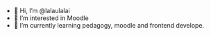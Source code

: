 - 👋  Hi, I’m @lalaulalai
- 👀  I’m interested in Moodle
- 🌱  I’m currently learning pedagogy, moodle and frontend develope.


<!---
- 💞️ I’m looking to collaborate on 
- 📫 How to reach me 
lalaulalai/lalaulalai is a ✨ special ✨ repository because its `README.md` (this file) appears on your GitHub profile.
You can click the Preview link to take a look at your changes.
--->
